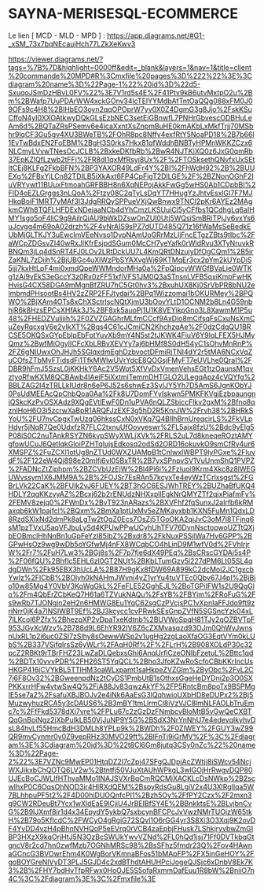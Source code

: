 # SAYNA-MERISESQL-ECOMMERCE
Le lien [ MCD - MLD - MPD ] : https://app.diagrams.net/#G1-_xSM_73x7bqNEcaujHch77LZkXeKwv3

https://viewer.diagrams.net/?tags=%7B%7D&highlight=0000ff&edit=_blank&layers=1&nav=1&title=client%20commande%20MPD#R%3Cmxfile%20pages%3D%222%22%3E%3Cdiagram%20name%3D%22Page-1%22%20id%3D%22d5-SxuqoJSmDzHBvL0FV%22%3E7V1rd5s4E%2F41Ptv9kB6utvMxtpO2u%2Bm%2BWafp7UuPDArWW4xckGOnv34lcTEIYYMdbAfTntOaQQg088xFM0J09OFs9c4H8%2BlHbEO3oyn2qqOPOprW7yv0X0Z4DgmG3g8Jjo%2FskKSuCffoN4yI0XXOAtkwyDQkGLsEzbNEC3setEiGBnwfL7PNHrGbvescODBHuLeAm6d%2BQTaZRsPSemv6e4icaXxntXsZnpmBuHE0kmAKbLxMkfTrjj70MSbhr9lqCF3Gu5gv4XU3BWeTB%2FOhR8pc8Nffy4exfRtY5NoaPD18%2B7b66l1EvTwBdxEN2FoEBM%2BgH3S0rks7Hkx81qfWddhBNBTyHPMnWKKZCzx6NLCmyLVvwTNesOcJCLB%2BxkeDKfbRb%2BwR4NJTKiXQ0z6JxG0qmRb37EpKZlQfLzwb2tFFj%2FR8dI1qxMfRsyi8Ux%2F%2FTOSksethQNvfxUxSEtItCEj8KLFg2FkbBFN%2BP3YAXOR49LdFr4Y%2BI%2FhWdH92%2B%2BUUEXg%2FBxYjLCn82TDILB5iXkAxt6FP4CpFigT2DlLGE%2F%2BZNonOGhF2IuVRYywt11BUuxFtmoahGRFBBH8n6XqNEPojAkkFwGg5wHS0Ab1CDpbBI%2FID4oEZLGrggs3nLQoA%2Ftzy08C2qTyLsDqYT7HHugYzJhtvEsxlGI7F7MJHkqBoiF1MRT7yMAf3I3JdgRRQySPPueVXjQwBnwx9TNCI2pKr6AYEz2MAgkmCWh8TQFLHFDExNDeiaaNCb4dYhCmzLKSUuiCl5yCFfbs1QCdhgLq6aIHMY1sgo5oF4liC9g9AilrQiAU9bWkDZswOnZUl0Utj5WQsiSmBRiTPjJy6vxYs6uJcvgg4m69oA02drzh%2F4vNrAIS9sPZ7dUTD485Q71z16fWaMsSeBedkEUbMjGLTKJY3uEwcImVEeNvso1DypNAmUoGRrMzLIjFncETgzZBts9tIbc%2FaWCpZDGsvZI40wRxJIKfrEsjpdSGum0McCH7yeYafk0rWldRvu3XTyNruvkRBNQm3jLq4dSnRT4FJ0LOv2LRtDckUU7L4KmQRtDNzujyDfOgCQm1%2B5irZaKNL7zDiih%2BjUBGc4uXlWzPbSYAXvgWj69KTMqEr3cx2pYm2kUYpDiS5jjj7kxHtLpF4mi0xmdQpeWWMndorMHa0a%2FpQipcyWWGfBVaLie0WTKg1zAi9vEkS3eGccY3z0Rx0zFF51xfjVFS1JM0Q3aSTnsnLVFB5qxiKmpFwHKHvisG4CX58DGA9mMgnBfZRU7hC5Gt0hv3%2BxuhUX8Kj0SrVbPR8bNU2elmbmdPHsootBs4HV2zZRP2FFJtydai%2BPq1Wizzomai1bOKURMey%2BPQWO%2BjXAm4OTs8xChXSctrlscNQtXjmU3bOovYLtD1OCNM2b8Ln4G59nbhjR6k8HzsEPCsXHfAk3J%2BF8xk5auoPj1U1K8VEYikpGno3L8XawmM1P5u48%2FHEDZVuliiih%2F0ZVZGAGhrMLfmCCcf9AxDio8mCifsqFsCxuNsXmCuZeyRqcxgV6e2vIkXT%2Bqs4C61cJCmiCN2KhchzqAe%2F0dzCdqQU1BRCSE5OKQSxGYpEbIpEbFptYuvXb9mY4N5st2tJKWK4FiuV6Y9IqLFEX5HJMyQmz%2BwfMiOgylICFcXbLRBvXEVYy7aj6bHMf8S0dH54yC1sOhvMnRnP%2FZ6gNIUwxOhJHJh5SGlqxdmEghDzbvoctDFmiRjTNI4dY2r5tMA6NCxVqZuCOfsZTbMyFTidsdFi1TfkMWlwUVrYdcE8QOGsjFMyFT7eUVLhe0QraI%2FDBR9hFmJ5SzsL0jKKHkY6Ac2V5Wot5XfVvDxVmenVehsEGt1tzOaunsM1qvztyoRfwKXM8QCBAwb4IAeiF5iXxtmlTemmDHTGLO2ULegqApz4cVQYfg%2BBLZAG2I4zTRLLkIUdr8n6eP6J52s6shwEz3SylJY5Yh7D5AmS6JgnKObYJ0PsUdMEEAcQpChbQoa0Aa%2Fk8U7DomFYyIskwn5PMKFKVgjEzbpaungniQSkcKzPvOSXAdz9XQgEVtlEwF0Dn1uPVA6nQLZSbiccFlkv2gxM%2Bfno8qznlHoH6O3i5zcrwXaBpR1ARQFJzEXF3g5hD2R5KnrJW%2Frvh38%2BHRkSYoU%2FU7nvCpgxTwUzq06hkssCxN0xVKq7Q4BIlhBrnUreqcirLS%2FkVLpHdyr5jNqR7Qe0UdxfzR7FLC2txnuUfOovyeswr%2FL5ajx8fzU%2Bdc9yElg5P08iS0C2nuTAnkRSYZN6kvpSWyXWLjXVk%2FRLS2uL7d8kneqeROztAMYgfowUCuJ6QetIqkGloiPZHTqlujsEdkosq2odSd2ORD16okuvkO9smCfRy4ur6XMSPZ%2FuZCXl1otUg8nZTUd0WXZUAMpB1tCnlwxIWBPT9lyPGxe%2FIuvdF%2F122eW4Qj898e20mlfj6vl05BxTR%2B7yxSPnpvSV1VuUnmShQ1PVPZ%2FADNcZtZiphpm%2BZCVbUzEjW%2Bl4Pi6i%2FzIuoi9Krm4Xkc8z8lWEGUWvssym1X6JMM9A%2B%2FOJSr7EsRAn57kcyxTe4eyWzTCrlxsgst%2FGBrLVk22CaK%2BFUIk2vJ6FUEY%2BT3hGC6ESJWhTREY%2BUZhaBfUKQ4HDLY2qgKKzyyAZ%2Bcxj62b2rENUdzNHXxpllEgkNrQMYZTf2qjxPiafmFy%2FEMV8zejq0%2FWnDx%2BvT923nARazs%2BXVFhf2fqSunxJ2alrfb6kRMaxqb6kW1pajfcl%2BQxm%2BmXa1ptUxMv5eZMKayxbb1KXN5FuMn1QdxLD8RzdSXlxNd2dmPk8aLgTw2tOgZ0Ecs7OsZj5TGoOKA2qiJvC3oM7l8TFjnq6sM1pzTVxU5aqVFJbuLySd4KPUwPPwUCyhUhTFV76DvnNsctopwoUZTtQXjbEOBmclHhNnBn1uGpFeYzI85ibZ%2Bxdr8%2FkNuxPSSjlWa7Hv6GPP%2BGPwHsOz9wg9wDb5oYGfwMj4nFX8WCqbCO4hLinD9M1wfV0d%2FVhIrjrW%2Fr7%2FuH7Lw3%2BGj8s%2F7p7fje6dX49PEq%2BsCRscGYDAi5s4P%2F06fQU%2BhfIc5EHL6zI0GT2NUt%2BKbLTumGzv5l227dPM6Lt05SL4qdgDWn%2Fk95EBX3hUcLA%2B87H9gKx8fDW69A899kC2dcMoi2JC1gxcbYwIz%2FICbB%2BOlyh0kNAHmJWvni4yZ1yrYu4tuVTEc0Qbv67J4pI%2BjBio10w85Mg4Y0VbV3KqWgGkL%2FeFLE52GghEJL%2BoTGPiIFW1s2U9QgGlo%2Fm4QbErZCbKeQ7H61a6TZVukNAQu%2FsYB%2FBYjm%2FRoFuG%2Fs9wRb7TJONgjn2eH2n6HMWG8Eu1YqC62sgCzPVcjsPC1vXpnIaFFJdo9ft9zriNrr0jK4a7INSIWBT9Ef%2BJ3kcycc1cvPRwkSEsGnpZVfN5SGSncYzk04xL7lLKcol6PZfx%2BhezpXP2vDpaTxeKdtnb%2BUVWoSpqH81TJy2qOZBVTpF953JGyXcWzv%2B788d9L6EhYR92IV6Z6cZXMvasqzd93OJm0QhWvJwnsnUxRL1p2i6uc0ZSI7zSlhy8sOewwWSp2v1ugHg2zgLaoXfaOG3EqtVYm0kLUbS%2B337VSifqIrsSz6yWLr%2FAqH0Rf%2F%2FLrH%2B908XOLdP30c32pcZ2RBKt9rTBrFHZ23LwZaDLQebxsGhi6AnqUrfiCzeONlbFzetuL%2Bttc1qd%2BDTx10vvvPDR%2FH26ST5YqQCL%2Bho3JfoKZwRoScfoCBbKKrIncUsHKGP416jCVYkBL5TTlHM3oaWLxpamt1saHkpeZVZGlm%2ByObc%2FvL2C7j6F8Ov32%2BGweenpdNz2tCyDS1PmbUtB1sOthxsGgeHeDYDni2p3O0SXPKKxrrHFw4vtwSw4Q%2FiA88Jv83qwzAkYF%2FP5RntcBm8poTx9B5PMgIE5se7a2%2FsafuXBJBOJv2e4iNk6AaEsG3lQqhwioUXbHD8eDUPx2%2Bj5MuzwyhuzRCA5y3cDAUS6%2B3mBY1tmLlrmCl8iVzVJC8lmNLFAOLbTruEmc7c%2FfFkd5378dXi7vre%2FPLu67c2zGzDzFNmbcvBloMtB5vGwQeCXBTQqGnBoiNgz2jXbPuIkLB50VjJuNP9Y5G%2BSdX3NrYnNhU7e4edevqIkyhvDsL84hvLf55HmcBdH3DMLh8YPLp9k%2BWDh%2F0ZlWEY%2FGUY3wZ99QR9mvCynmr0y0Z9vepRHz30MVO29ft%2BlFnTj9iGrMV%2F%3C%2Fdiagram%3E%3Cdiagram%20id%3D%22t8Cl6Gm8jutq3CSy0nZc%22%20name%3D%22Page-2%22%3E7VZNc9MwEP01HtqDZ2I7cZpj47SFgQJDpjAcZWtji8iSWcv54NcjWXJikxbChQOTQ6LV2w%2Btntfj50VJuXtAUhWPkgL3wlGOjHrRwgvDQP80UJEcBoCJWLIfHThyaMMo1INAJSVXrBqCmRQCMjXACKLcDsNWkp%2B2scwIhxP0C6OqsOhNOD3ir4HlRXdQEM%2BspyRdsGu8LgiV2x4U3XlRglIqa5W7BLhhpuPF5t2%2F4D00hiDUOQnfcPI1%2Bzh5Oy%2FfPY2Czx%2F2mxn3g9CW2RDeuBt7Ycx1wXldEaE9lCjiU4JrBEIBfSY4E%2BBnkktsE%2BLvjbnCvG%2B9lJXmf8ir1d4x34EpydY5ykbQ7sxbcynBFCPcJvVwzNMrTUOizW65tkH%2B79o5KflcdC%2FWCyO4gRgiG72SQvl1O6rGG4yr3S8Xi3O3Xqj9K2ovDF4YvDD4vzH4pBhnNVHQoP5eEVrq0rVCB4zaEpbjFHusk7LShkjryvbwZmGIBP3HXzX9kqOrjHtJ5N3OzBcSWUkYwvVZNd%2FL0hQd1jsj71Ff0DVTkbqGtgncV8r2cd7hn0zwfMzb7OGNhMRSc98%2BsSFhz5fmdr23Q%2Fov4HAwnaGCncG3BVOwrEhm4K0WgBorVKmnaBFos51bMApFP%2FX5inGeHOY%2FgoBOYGreNIVyDT3PLJ5GJD4c2xdBThdtAHUHPciJogeQJSjc6xDnbV8Ek7K3%2B%2FHY7bdHvTfpRFwx0HoOJE5S5ofaRxmmDafEuu1R8bW%2BniiO7n4C%3C%2Fdiagram%3E%3C%2Fmxfile%3E
